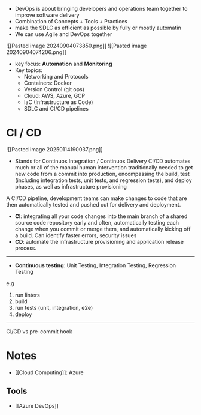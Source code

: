 + DevOps is about bringing developers and operations team together to improve software delivery
+ Combination of Concepts + Tools + Practices
+ make the SDLC as efficient as possible by fully or mostly automatin
+ We can use Agile and DevOps together

![[Pasted image 20240904073850.png]]
![[Pasted image 20240904074206.png]]
+ key focus: **Automation** and **Monitoring**
+ Key topics:
	+ Networking and Protocols
	+ Containers: Docker
	+ Version Control (git ops)
	+ Cloud: AWS, Azure, GCP
	+ IaC (Infrastructure as Code)
	+ SDLC and CI/CD pipelines
# CI / CD
![[Pasted image 20250114190037.png]]
+ Stands for Continuos Integration / Continuos Delivery
CI/CD automates much or all of the manual human intervention traditionally needed to get new code from a commit into production, encompassing the build, test (including integration tests, unit tests, and regression tests), and deploy phases, as well as infrastructure provisioning

A CI/CD pipeline, development teams can make changes to code that are then automatically tested and pushed out for delivery and deployment.

+ **CI**: integrating all your code changes into the main branch of a shared source code repository early and often, automatically testing each change when you commit or merge them, and automatically kicking off a build. Can identify faster errors, security issues
+ **CD**: automate the infrastructure provisioning and application release process.
---
+ **Continuous testing**: Unit Testing, Integration Testing, Regression Testing

e.g
1. run linters
2. build
3. run tests (unit, integration, e2e)
4. deploy
---
CI/CD vs pre-commit hook
# Notes
+ [[Cloud Computing]]: Azure
## Tools
+ [[Azure DevOps]]